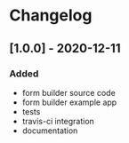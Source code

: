 # Changelog

## [1.0.0] - 2020-12-11

### Added

- form builder source code
- form builder example app
- tests
- travis-ci integration
- documentation